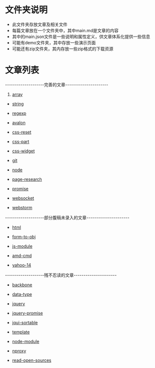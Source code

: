# 文件夹说明

- 此文件夹存放文章及相关文件
- 每篇文章放在一个文件夹中，其中main.md是文章的内容
- 其中的main.json文件是一些说明和属性定义，供文章体系化提供一些信息
- 可能有demo文件夹，其中存放一些演示页面
- 可能还有zip文件夹，其内存放一些zip格式的下载资源

# 文章列表

--------------------完善的文章----------------------

1. [array](array/main.md)

- [string](string/main.md)

- [regexp](regexp/main.md)

- [avalon](avalon/main.md)

- [css-reset](css-reset/main.md)

- [css-part](css-part/main.md)

- [css-widget](css-widget/main.md)

- [git](git/main.md)

- [node](node/main.md)

- [page-research](page-research/main.md)

- [promise](promise/main.md)

- [websocket](websocket/main.md)

- [webstorm](webstorm/main.md)

--------------------部分腹稿未录入的文章----------------------

- [html](html/main.md)

- [form-to-obj](form-to-obj/main.md)

- [js-module](js-module/main.md)

- [amd-cmd](amd-cmd/main.md)

- [yahoo-14](yahoo-14/main.md)

--------------------残不忍读的文章----------------------

- [backbone](backbone/main.md)

- [data-type](data-type/main.md)

- [jquery](jquery/main.md)

- [jquery-promise](jquery-promise/main.md)

- [jqui-sortable](jqui-sortable/main.md)

- [template](template/main.md)

- [node-module](node-module/main.md)

- [nproxy](nproxy/main.md)

- [read-open-sources](read-open-sources/main.md)
